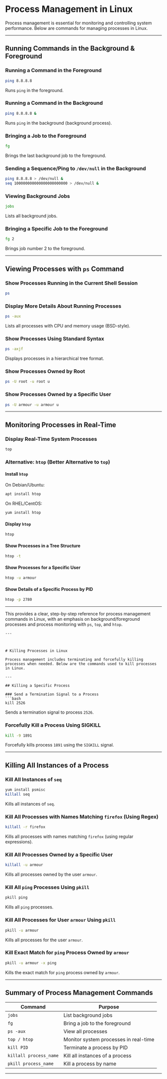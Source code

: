 
# Process Management in Linux

Process management is essential for monitoring and controlling system performance. Below are commands for managing processes in Linux.

---

## Running Commands in the Background & Foreground

### Running a Command in the Foreground
```bash
ping 8.8.8.8
```
Runs `ping` in the foreground.

### Running a Command in the Background
```bash
ping 8.8.8.8 &
```
Runs `ping` in the background (background process).

### Bringing a Job to the Foreground
```bash
fg
```
Brings the last background job to the foreground.

### Sending a Sequence/Ping to `/dev/null` in the Background
```bash
ping 8.8.8.8 > /dev/null &
seq 100000000000000000000000 > /dev/null &
```

### Viewing Background Jobs
```bash
jobs
```
Lists all background jobs.

### Bringing a Specific Job to the Foreground
```bash
fg 2
```
Brings job number 2 to the foreground.

---

## Viewing Processes with `ps` Command

### Show Processes Running in the Current Shell Session
```bash
ps
```

### Display More Details About Running Processes
```bash
ps -aux
```
Lists all processes with CPU and memory usage (BSD-style).

### Show Processes Using Standard Syntax
```bash
ps -axjf
```
Displays processes in a hierarchical tree format.

### Show Processes Owned by Root
```bash
ps -U root -u root u
```

### Show Processes Owned by a Specific User
```bash
ps -U armour -u armour u
```

---

## Monitoring Processes in Real-Time

### Display Real-Time System Processes
```bash
top
```

### Alternative: `htop` (Better Alternative to `top`)

#### Install `htop`

On Debian/Ubuntu:
```bash
apt install htop
```

On RHEL/CentOS:
```bash
yum install htop
```

#### Display `htop`
```bash
htop
```

#### Show Processes in a Tree Structure
```bash
htop -t
```

#### Show Processes for a Specific User
```bash
htop -u armour
```

#### Show Details of a Specific Process by PID
```bash
htop -p 2780
```

---

This provides a clear, step-by-step reference for process management commands in Linux, with an emphasis on background/foreground processes and process monitoring with `ps`, `top`, and `htop`.
```
---



# Killing Processes in Linux

Process management includes terminating and forcefully killing processes when needed. Below are the commands used to kill processes in Linux.

---

## Killing a Specific Process

### Send a Termination Signal to a Process
```bash
kill 2526
```
Sends a termination signal to process `2526`.

### Forcefully Kill a Process Using SIGKILL
```bash
kill -9 1891
```
Forcefully kills process `1891` using the `SIGKILL` signal.

---

## Killing All Instances of a Process

### Kill All Instances of `seq`
```bash
yum install psmisc
killall seq
```
Kills all instances of `seq`.

### Kill All Processes with Names Matching `firefox` (Using Regex)
```bash
killall -r firefox
```
Kills all processes with names matching `firefox` (using regular expressions).

### Kill All Processes Owned by a Specific User
```bash
killall -u armour
```
Kills all processes owned by the user `armour`.

### Kill All `ping` Processes Using `pkill`
```bash
pkill ping
```
Kills all `ping` processes.

### Kill All Processes for User `armour` Using `pkill`
```bash
pkill -u armour
```
Kills all processes for the user `armour`.

### Kill Exact Match for `ping` Process Owned by `armour`
```bash
pkill -u armour -x ping
```
Kills the exact match for `ping` process owned by `armour`.

---

## Summary of Process Management Commands

| **Command**                | **Purpose**                                  |
|----------------------------|----------------------------------------------|
| `jobs`                     | List background jobs                        |
| `fg`                       | Bring a job to the foreground               |
| `ps -aux`                  | View all processes                          |
| `top / htop`               | Monitor system processes in real-time       |
| `kill PID`                 | Terminate a process by PID                  |
| `killall process_name`     | Kill all instances of a process             |
| `pkill process_name`       | Kill a process by name                      |

---

